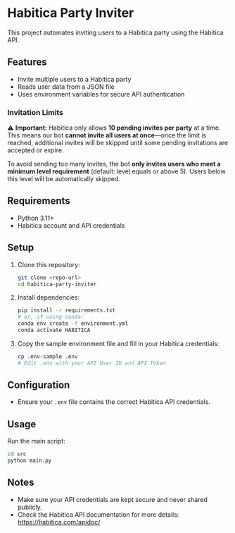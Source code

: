 # Habitica Party Inviter

This project automates inviting users to a Habitica party using the Habitica API.

## Features
- Invite multiple users to a Habitica party
- Reads user data from a JSON file
- Uses environment variables for secure API authentication

### Invitation Limits

⚠️ **Important:** Habitica only allows **10 pending invites per party** at a time.  
This means our bot **cannot invite all users at once**—once the limit is reached, additional invites will be skipped until some pending invitations are accepted or expire.  

To avoid sending too many invites, the bot **only invites users who meet a minimum level requirement** (default: level equals or above 5). Users below this level will be automatically skipped.

## Requirements
- Python 3.11+
- Habitica account and API credentials

## Setup
1. Clone this repository:
   ```bash
   git clone <repo-url>
   cd habitica-party-inviter
   ```
2. Install dependencies:
   ```bash
   pip install -r requirements.txt
   # or, if using conda:
   conda env create -f environment.yml
   conda activate HABITICA
   ```
3. Copy the sample environment file and fill in your Habitica credentials:
   ```bash
   cp .env-sample .env
   # Edit .env with your API User ID and API Token
   ```

## Configuration
- Ensure your `.env` file contains the correct Habitica API credentials.

## Usage
Run the main script:
```bash
cd src
python main.py
```

## Notes
- Make sure your API credentials are kept secure and never shared publicly.
- Check the Habitica API documentation for more details: https://habitica.com/apidoc/

